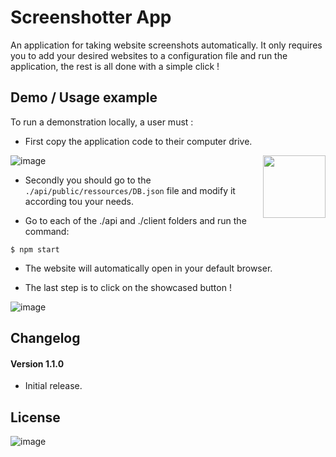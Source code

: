 # Screenshotter App #

An application for taking website screenshots automatically. It only requires you to add your desired websites to a configuration file and run the application, the rest is all done with a simple click ! 

## Demo / Usage example ##
To run a demonstration locally, a user must :

- First copy the application code to their computer drive.

<img align="right" width="100" height="100" src="https://user-images.githubusercontent.com/44438283/127774214-43ba782e-4f75-4d0d-b99c-0f3c4a7c5fef.png">

![image]()

- Secondly you should go to the ```./api/public/ressources/DB.json``` file and modify it according tou your needs.


- Go to each of the ./api and ./client folders and run the command:

```
$ npm start
```

- The website will automatically open in your default browser. 

- The last step is to click on the showcased button !

![image](https://user-images.githubusercontent.com/44438283/127774302-37a6a4ff-6f62-4355-afcf-dc7a001d402b.png)

## Changelog ##
#### Version 1.1.0 ####
- Initial release.

## License ##
![image](https://user-images.githubusercontent.com/44438283/127773975-dc2f76f5-3e28-4487-bd6d-8c8ac8049b76.png)
